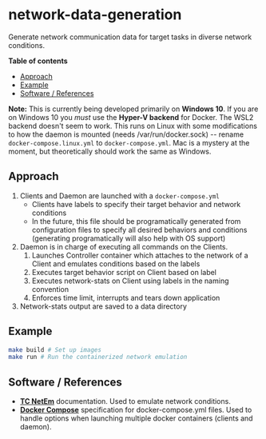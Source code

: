 # network-data-generation

Generate network communication data for target tasks in diverse network conditions.

**Table of contents**
- [Approach](#approach)
- [Example](#example)
- [Software / References](#software--references)

**Note:** This is currently being developed primarily on **Windows 10**. If you are on Windows 10 you *must* use the **Hyper-V backend** for Docker. The WSL2 backend doesn't seem to work. This runs on Linux with some modifications to how the daemon is mounted (needs /var/run/docker.sock) -- rename `docker-compose.linux.yml` to `docker-compose.yml`. Mac is a mystery at the moment, but theoretically should work the same as Windows.

## Approach

1. Clients and Daemon are launched with a `docker-compose.yml`
   - Clients have labels to specify their target behavior and network conditions
   - In the future, this file should be programatically generated from configuration files to specify all desired behaviors and conditions (generating programatically will also help with OS support)
2. Daemon is in charge of executing all commands on the Clients.
   1. Launches Controller container which attaches to the network of a Client and emulates conditions based on the labels
   2. Executes target behavior script on Client based on label
   3. Executes network-stats on Client using labels in the naming convention
   4. Enforces time limit, interrupts and tears down application
3. Network-stats output are saved to a data directory

## Example

```bash
make build # Set up images
make run # Run the containerized network emulation
```

## Software / References

- [netem]: https://wiki.linuxfoundation.org/networking/netem
  [**TC NetEm**][netem] documentation. Used to emulate network conditions.
- [compose]: https://github.com/compose-spec/compose-spec/blob/master/spec.md
  [**Docker Compose**][compose] specification for docker-compose.yml files. Used to handle options when launching multiple docker containers (clients and daemon).
